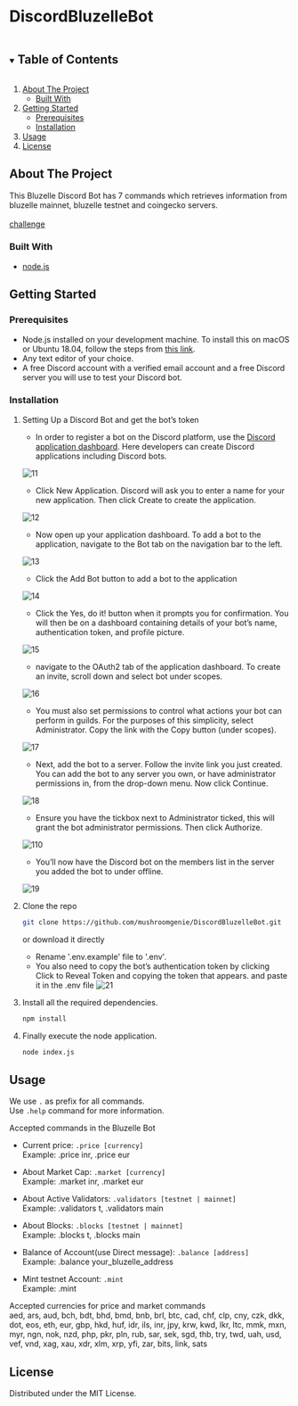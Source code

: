 # DiscordBluzelleBot
<details open="open">
  <summary><h2 style="display: inline-block">Table of Contents</h2></summary>
  <ol>
    <li>
      <a href="#about-the-project">About The Project</a>
      <ul>
        <li><a href="#built-with">Built With</a></li>
      </ul>
    </li>
    <li>
      <a href="#getting-started">Getting Started</a>
      <ul>
        <li><a href="#prerequisites">Prerequisites</a></li>
        <li><a href="#installation">Installation</a></li>
      </ul>
    </li>
    <li><a href="#usage">Usage</a></li>
    <li><a href="#license">License</a></li>
  </ol>
</details>



<!-- ABOUT THE PROJECT -->
## About The Project

This Bluzelle Discord Bot has 7 commands which retrieves information from bluzelle mainnet, bluzelle testnet and coingecko servers.
</br>
</br>
[challenge](https://gitcoin.co/issue/bluzelle/Gitcoin10Hack/7/100025962)

### Built With

* [node.js](https://nodejs.org/)

<!-- GETTING STARTED -->
## Getting Started

### Prerequisites

* Node.js installed on your development machine. To install this on macOS or Ubuntu 18.04, follow the steps from [this link](https://www.digitalocean.com/community/tutorials/how-to-install-node-js-and-create-a-local-development-environment-on-macos).
* Any text editor of your choice.
* A free Discord account with a verified email account and a free Discord server you will use to test your Discord bot.

### Installation

1. Setting Up a Discord Bot and get the bot’s token
   * In order to register a bot on the Discord platform, use the [Discord application dashboard](https://discord.com/developers/applications/). Here developers can create Discord applications including Discord bots.
  
   ![11](images/11.png)
   * Click New Application. Discord will ask you to enter a name for your new application. Then click Create to create the application.
    
   ![12](images/12.png)
   * Now open up your application dashboard. To add a bot to the application, navigate to the Bot tab on the navigation bar to the left.
   
   ![13](images/13.png)
   * Click the Add Bot button to add a bot to the application
   
   ![14](images/14.png)
   * Click the Yes, do it! button when it prompts you for confirmation. You will then be on a dashboard containing details of your bot’s name, authentication token, and profile picture.
   
   ![15](images/15.png)
   * navigate to the OAuth2 tab of the application dashboard. To create an invite, scroll down and select bot under scopes.
   
   ![16](images/16.png)
   * You must also set permissions to control what actions your bot can perform in guilds. For the purposes of this simplicity, select Administrator. Copy the link with the Copy button (under scopes).
   
   ![17](images/17.png)
   * Next, add the bot to a server. Follow the invite link you just created. You can add the bot to any server you own, or have administrator permissions in, from the drop-down menu. Now click Continue.
    
   ![18](images/18.png)
   * Ensure you have the tickbox next to Administrator ticked, this will grant the bot administrator permissions. Then click Authorize.
    
   ![110](images/110.png)
   * You’ll now have the Discord bot on the members list in the server you added the bot to under offline.
   
   ![19](images/19.png)
3. Clone the repo
   ```sh
   git clone https://github.com/mushroomgenie/DiscordBluzelleBot.git
   ```
   or download it directly
   * Rename '.env.example' file to '.env'.
   * You also need to copy the bot’s authentication token by clicking Click to Reveal Token and copying the token that appears. and paste it in the .env file
   ![21](images/21.png)
  
4. Install all the required dependencies.</br>
    ```sh
    npm install
    ```
5. Finally execute the node application.</br>
    ```sh
    node index.js
    ```


<!-- USAGE EXAMPLES -->
## Usage

We use ```.``` as prefix for all commands.
</br>Use ```.help``` command for more information.

Accepted commands in the Bluzelle Bot

 * Current price:  ```.price [currency]```
    </br>Example: .price inr, .price eur
    
 * About Market Cap:  ```.market [currency]```
    </br>Example: .market inr, .market eur
    
 * About Active Validators:  ```.validators [testnet | mainnet]```
    </br>Example: .validators t, .validators main
    
 * About Blocks:  ```.blocks [testnet | mainnet]```
    </br>Example: .blocks t, .blocks main
    
 * Balance of Account(use Direct message):  ```.balance [address]```
    </br>Example: .balance your_bluzelle_address

 * Mint testnet Account:  ```.mint```
    </br>Example: .mint

Accepted currencies for price and market commands</br>
aed, ars, aud, bch, bdt, bhd, bmd, bnb, brl, btc, cad, chf, clp, cny, czk, dkk, dot, eos, eth, eur, gbp, hkd, huf, idr, ils, inr, jpy, krw, kwd, lkr, ltc, mmk, mxn, myr, ngn, nok, nzd, php, pkr, pln, rub, sar, sek, sgd, thb, try, twd, uah, usd, vef, vnd, xag, xau, xdr, xlm, xrp, yfi, zar, bits, link, sats


<!-- LICENSE -->
## License

Distributed under the MIT License.
